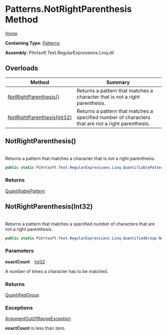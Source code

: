 # Patterns\.NotRightParenthesis Method

[Home](../../../../../../README.md)

**Containing Type**: [Patterns](../README.md)

**Assembly**: Pihrtsoft\.Text\.RegularExpressions\.Linq\.dll

## Overloads

| Method | Summary |
| ------ | ------- |
| [NotRightParenthesis()](#Pihrtsoft_Text_RegularExpressions_Linq_Patterns_NotRightParenthesis) | Returns a pattern that matches a character that is not a right parenthesis\. |
| [NotRightParenthesis(Int32)](#Pihrtsoft_Text_RegularExpressions_Linq_Patterns_NotRightParenthesis_System_Int32_) | Returns a pattern that matches a specified number of characters that are not a right parenthesis\. |

## NotRightParenthesis\(\) <a id="Pihrtsoft_Text_RegularExpressions_Linq_Patterns_NotRightParenthesis"></a>

\
Returns a pattern that matches a character that is not a right parenthesis\.

```csharp
public static Pihrtsoft.Text.RegularExpressions.Linq.QuantifiablePattern NotRightParenthesis()
```

### Returns

[QuantifiablePattern](../../QuantifiablePattern/README.md)

## NotRightParenthesis\(Int32\) <a id="Pihrtsoft_Text_RegularExpressions_Linq_Patterns_NotRightParenthesis_System_Int32_"></a>

\
Returns a pattern that matches a specified number of characters that are not a right parenthesis\.

```csharp
public static Pihrtsoft.Text.RegularExpressions.Linq.QuantifiedGroup NotRightParenthesis(int exactCount)
```

### Parameters

**exactCount** &ensp; [Int32](https://docs.microsoft.com/en-us/dotnet/api/system.int32)

A number of times a character has to be matched\.

### Returns

[QuantifiedGroup](../../QuantifiedGroup/README.md)

### Exceptions

[ArgumentOutOfRangeException](https://docs.microsoft.com/en-us/dotnet/api/system.argumentoutofrangeexception)

**exactCount** is less than zero\.

